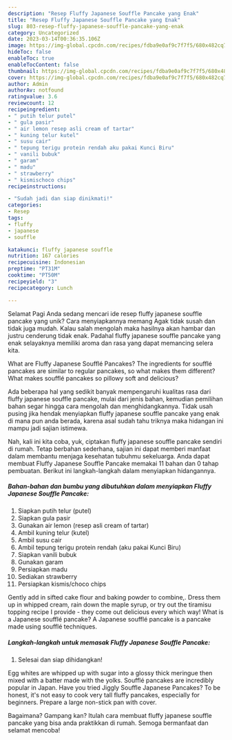 ```yaml
---
description: "Resep Fluffy Japanese Souffle Pancake yang Enak"
title: "Resep Fluffy Japanese Souffle Pancake yang Enak"
slug: 803-resep-fluffy-japanese-souffle-pancake-yang-enak
category: Uncategorized
date: 2023-03-14T00:36:35.106Z
image: https://img-global.cpcdn.com/recipes/fdba9e0af9c7f7f5/680x482cq70/fluffy-japanese-souffle-pancake-foto-resep-utama.jpg
hideToc: false
enableToc: true
enableTocContent: false
thumbnail: https://img-global.cpcdn.com/recipes/fdba9e0af9c7f7f5/680x482cq70/fluffy-japanese-souffle-pancake-foto-resep-utama.jpg
cover: https://img-global.cpcdn.com/recipes/fdba9e0af9c7f7f5/680x482cq70/fluffy-japanese-souffle-pancake-foto-resep-utama.jpg
author: Admin
authorAv: notfound
ratingvalue: 3.6
reviewcount: 12
recipeingredient:
- " putih telur putel"
- " gula pasir"
- " air lemon resep asli cream of tartar"
- " kuning telur kutel"
- " susu cair"
- " tepung terigu protein rendah aku pakai Kunci Biru"
- " vanili bubuk"
- " garam"
- " madu"
- " strawberry"
- " kismischoco chips"
recipeinstructions:

- "Sudah jadi dan siap dinikmati!"
categories:
- Resep
tags:
- fluffy
- japanese
- souffle

katakunci: fluffy japanese souffle 
nutrition: 167 calories
recipecuisine: Indonesian
preptime: "PT31M"
cooktime: "PT50M"
recipeyield: "3"
recipecategory: Lunch

---
```



Selamat Pagi Anda sedang mencari ide resep fluffy japanese souffle pancake yang unik? Cara menyiapkannya memang Agak tidak susah dan tidak juga mudah. Kalau salah mengolah maka hasilnya akan hambar dan justru cenderung tidak enak. Padahal fluffy japanese souffle pancake yang enak selayaknya memiliki aroma dan rasa yang dapat memancing selera kita.


What are Fluffy Japanese Soufflé Pancakes? The ingredients for soufflé pancakes are similar to regular pancakes, so what makes them different? What makes soufflé pancakes so pillowy soft and delicious?

Ada beberapa hal yang sedikit banyak mempengaruhi kualitas rasa dari fluffy japanese souffle pancake, mulai dari jenis bahan, kemudian pemilihan bahan segar hingga cara mengolah dan menghidangkannya. Tidak usah pusing jika hendak menyiapkan fluffy japanese souffle pancake yang enak di mana pun anda berada, karena asal sudah tahu triknya maka hidangan ini mampu jadi sajian istimewa.


Nah, kali ini kita coba, yuk, ciptakan fluffy japanese souffle pancake sendiri di rumah. Tetap berbahan sederhana, sajian ini dapat memberi manfaat dalam membantu menjaga kesehatan tubuhmu sekeluarga. Anda dapat membuat Fluffy Japanese Souffle Pancake memakai 11 bahan dan 0 tahap pembuatan. Berikut ini langkah-langkah dalam menyiapkan hidangannya.

<!--inarticleads1-->

##### Bahan-bahan dan bumbu yang dibutuhkan dalam menyiapkan Fluffy Japanese Souffle Pancake:

1. Siapkan  putih telur (putel)
1. Siapkan  gula pasir
1. Gunakan  air lemon (resep asli cream of tartar)
1. Ambil  kuning telur (kutel)
1. Ambil  susu cair
1. Ambil  tepung terigu protein rendah (aku pakai Kunci Biru)
1. Siapkan  vanili bubuk
1. Gunakan  garam
1. Persiapkan  madu
1. Sediakan  strawberry
1. Persiapkan  kismis/choco chips


Gently add in sifted cake flour and baking powder to combine,. Dress them up in whipped cream, rain down the maple syrup, or try out the tiramisu topping recipe I provide - they come out delicious every which way! What is a Japanese soufflé pancake? A Japanese soufflé pancake is a pancake made using soufflé techniques. 

<!--inarticleads2-->

##### Langkah-langkah untuk memasak Fluffy Japanese Souffle Pancake:


1. Selesai dan siap dihidangkan!

Egg whites are whipped up with sugar into a glossy thick meringue then mixed with a batter made with the yolks. Soufflé pancakes are incredibly popular in Japan. Have you tried Jiggly Souffle Japanese Pancakes? To be honest, it&#39;s not easy to cook very tall fluffy pancakes, especially for beginners. Prepare a large non-stick pan with cover. 

Bagaimana? Gampang kan? Itulah cara membuat fluffy japanese souffle pancake yang bisa anda praktikkan di rumah. Semoga bermanfaat dan selamat mencoba!
